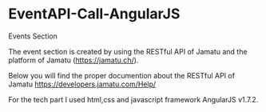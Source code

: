 # EventAPI-Call-AngularJS

Events Section 

The event section is created by using the RESTful API of Jamatu and the platform of Jamatu (https://jamatu.ch/).

Below you will find the proper documention about the RESTful API of Jamatu
https://developers.jamatu.com/Help/

For the tech part I used html,css and javascript framework AngularJS v1.7.2.
